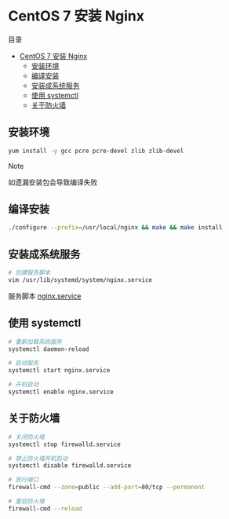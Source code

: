 # CentOS 7 安装 Nginx

目录

- [CentOS 7 安装 Nginx](#centos-7-安装-nginx)
    - [安装环境](#安装环境)
    - [编译安装](#编译安装)
    - [安装成系统服务](#安装成系统服务)
    - [使用 systemctl](#使用-systemctl)
    - [关于防火墙](#关于防火墙)

## 安装环境

```sh
yum install -y gcc pcre pcre-devel zlib zlib-devel
```

> [!NOTE]  
> 如遗漏安装包会导致编译失败

## 编译安装

```sh
./configure --prefix=/usr/local/nginx && make && make install
```

## 安装成系统服务

```sh
# 创建服务脚本
vim /usr/lib/systemd/system/nginx.service
```

服务脚本 [nginx.service](./nginx.service)

## 使用 systemctl

```sh
# 重新加载系统服务
systemctl daemon-reload

# 启动服务
systemctl start nginx.service

# 开机启动
systemctl enable nginx.service
```

## 关于防火墙

```sh
# 关闭防火墙
systemctl stop firewalld.service

# 禁止防火墙开机启动
systemctl disable firewalld.service

# 放行端口
firewall-cmd --zone=public --add-port=80/tcp --permanent

# 重启防火墙
firewall-cmd --reload
```
